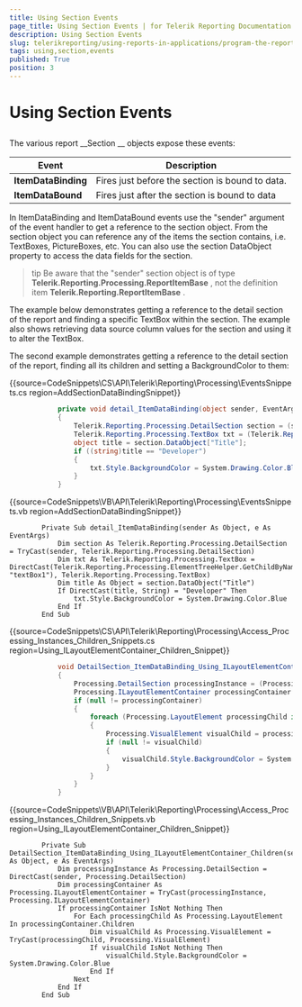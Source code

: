 ```yaml
---
title: Using Section Events
page_title: Using Section Events | for Telerik Reporting Documentation
description: Using Section Events
slug: telerikreporting/using-reports-in-applications/program-the-report-definition/report-events/using-section-events
tags: using,section,events
published: True
position: 3
---
```


# Using Section Events



## 

The various report 
__Section
__ objects expose these events:
        





| Event | Description |
| ------ | ------ |
| __ItemDataBinding__ |Fires just before the section is bound to data.|
| __ItemDataBound__ |Fires just after the section is bound to data|






In ItemDataBinding and ItemDataBound events use the "sender" argument of the event handler to get a
          reference to the section object. From the section object you can reference any of the items the section contains,
          i.e. TextBoxes, PictureBoxes, etc. You can also use the section DataObject property to access the data fields
          for the section.
        


>tip Be aware that the "sender" section object is of type             __Telerik.Reporting.Processing.ReportItemBase__ , not the            definition item  __Telerik.Reporting.ReportItemBase__ .          


The example below demonstrates getting a reference to the detail section of the report and finding a specific
          TextBox within the section. The example also shows retrieving data source column values for the section and
          using it to alter the TextBox. 


The second example demonstrates getting a reference to the detail section of the report, finding all its children and setting a BackgroundColor to them:


{{source=CodeSnippets\CS\API\Telerik\Reporting\Processing\EventsSnippets.cs region=AddSectionDataBindingSnippet}}
````C#
	        private void detail_ItemDataBinding(object sender, EventArgs e)
	        {
	            Telerik.Reporting.Processing.DetailSection section = (sender as Telerik.Reporting.Processing.DetailSection);
	            Telerik.Reporting.Processing.TextBox txt = (Telerik.Reporting.Processing.TextBox)Telerik.Reporting.Processing.ElementTreeHelper.GetChildByName(section, "textBox1");
	            object title = section.DataObject["Title"];
	            if ((string)title == "Developer")
	            {
	                txt.Style.BackgroundColor = System.Drawing.Color.Blue;
	            }
	        }
````




{{source=CodeSnippets\VB\API\Telerik\Reporting\Processing\EventsSnippets.vb region=AddSectionDataBindingSnippet}}
````VB
	    Private Sub detail_ItemDataBinding(sender As Object, e As EventArgs)
	        Dim section As Telerik.Reporting.Processing.DetailSection = TryCast(sender, Telerik.Reporting.Processing.DetailSection)
	        Dim txt As Telerik.Reporting.Processing.TextBox = DirectCast(Telerik.Reporting.Processing.ElementTreeHelper.GetChildByName(section, "textBox1"), Telerik.Reporting.Processing.TextBox)
	        Dim title As Object = section.DataObject("Title")
	        If DirectCast(title, String) = "Developer" Then
	            txt.Style.BackgroundColor = System.Drawing.Color.Blue
	        End If
	    End Sub
````




{{source=CodeSnippets\CS\API\Telerik\Reporting\Processing\Access_Processing_Instances_Children_Snippets.cs region=Using_ILayoutElementContainer_Children_Snippet}}
````C#
			void DetailSection_ItemDataBinding_Using_ILayoutElementContainer_Children(object sender, EventArgs e)
			{
				Processing.DetailSection processingInstance = (Processing.DetailSection)sender;
				Processing.ILayoutElementContainer processingContainer = processingInstance as Processing.ILayoutElementContainer;
				if (null != processingContainer)
				{
					foreach (Processing.LayoutElement processingChild in processingContainer.Children)
					{
						Processing.VisualElement visualChild = processingChild as Processing.VisualElement;
						if (null != visualChild)
						{
							visualChild.Style.BackgroundColor = System.Drawing.Color.Blue;
						}
					}
				}
			}
````




{{source=CodeSnippets\VB\API\Telerik\Reporting\Processing\Access_Processing_Instances_Children_Snippets.vb region=Using_ILayoutElementContainer_Children_Snippet}}
````VB
	    Private Sub DetailSection_ItemDataBinding_Using_ILayoutElementContainer_Children(sender As Object, e As EventArgs)
	        Dim processingInstance As Processing.DetailSection = DirectCast(sender, Processing.DetailSection)
	        Dim processingContainer As Processing.ILayoutElementContainer = TryCast(processingInstance, Processing.ILayoutElementContainer)
	        If processingContainer IsNot Nothing Then
	            For Each processingChild As Processing.LayoutElement In processingContainer.Children
	                Dim visualChild As Processing.VisualElement = TryCast(processingChild, Processing.VisualElement)
	                If visualChild IsNot Nothing Then
	                    visualChild.Style.BackgroundColor = System.Drawing.Color.Blue
	                End If
	            Next
	        End If
	    End Sub
````



